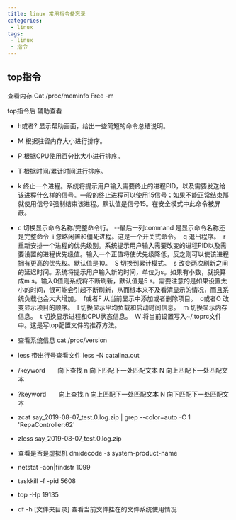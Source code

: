 ```yaml
---
title: linux 常用指令备忘录
categories:
 - linux
tags: 
 - linux
 - 指令
---
```


## top指令
查看内存
Cat /proc/meminfo
Free -m

top指令后 辅助查看

* h或者? 显示帮助画面，给出一些简短的命令总结说明。
* M 根据驻留内存大小进行排序。  
* P 根据CPU使用百分比大小进行排序。  
* T 根据时间/累计时间进行排序。  
*  k 终止一个进程。系统将提示用户输入需要终止的进程PID，以及需要发送给该进程什么样的信号。一般的终止进程可以使用15信号；如果不能正常结束那就使用信号9强制结束该进程。默认值是信号15。在安全模式中此命令被屏蔽。
* c 切换显示命令名称/完整命令行。 --最后一列command 是显示命令名称还是完整命令  
i 忽略闲置和僵死进程。这是一个开关式命令。 
q 退出程序。 
r 重新安排一个进程的优先级别。系统提示用户输入需要改变的进程PID以及需要设置的进程优先级值。输入一个正值将使优先级降低，反之则可以使该进程拥有更高的优先权。默认值是10。 
S 切换到累计模式。 
s 改变两次刷新之间的延迟时间。系统将提示用户输入新的时间，单位为s。如果有小数，就换算成m s。输入0值则系统将不断刷新，默认值是5 s。需要注意的是如果设置太小的时间，很可能会引起不断刷新，从而根本来不及看清显示的情况，而且系统负载也会大大增加。 
f或者F 从当前显示中添加或者删除项目。 
o或者O 改变显示项目的顺序。 
l 切换显示平均负载和启动时间信息。 
m 切换显示内存信息。 
t 切换显示进程和CPU状态信息。 
W 将当前设置写入~/.toprc文件中。这是写top配置文件的推荐方法。

* 查看系统信息
cat /proc/version

* less
带出行号查看文件
less -N catalina.out

* /keyword　　向下查找
n    向下匹配下一处匹配文本
N    向上匹配下一处匹配文本

* ?keyword　　向上查找
n    向上匹配下一处匹配文本
N    向下匹配下一处匹配文本

* zcat say_2019-08-07_test.0.log.zip | grep --color=auto -C 1 'RepaController:62'
* zless say_2019-08-07_test.0.log.zip

* 查看是否是虚拟机
dmidecode -s system-product-name

* netstat -aon|findstr 1099

* taskkill -f -pid 5608

* top -Hp 19135

* df -h [文件夹目录]  查看当前文件挂在的文件系统使用情况


